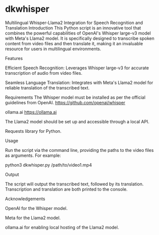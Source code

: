 # dkwhisper
Multilingual Whisper-Llama2 Integration for Speech Recognition and Translation
Introduction
This Python script is an innovative tool that combines the powerful capabilities of OpenAI's Whisper large-v3 model with Meta's Llama2 model. It is specifically designed to transcribe spoken content from video files and then translate it, making it an invaluable resource for users in multilingual environments.

Features

Efficient Speech Recognition: Leverages Whisper large-v3 for accurate transcription of audio from video files.

Seamless Language Translation: Integrates with Meta's Llama2 model for reliable translation of the transcribed text.

Requirements
The Whisper model must be installed as per the official guidelines from OpenAI. https://github.com/openai/whisper

ollama.ai https://ollama.ai

The Llama2 model should be set up and accessible through a local API.

Requests library for Python.

Usage

Run the script via the command line, providing the paths to the video files as arguments. For example:

python3 dkwhisper.py /path/to/video1.mp4

Output

The script will output the transcribed text, followed by its translation. Transcription and translation are both printed to the console.

Acknowledgements

OpenAI for the Whisper model.

Meta for the Llama2 model.

ollama.ai for enabling local hosting of the Llama2 model.


